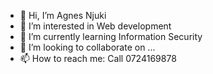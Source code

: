 - 👋 Hi, I’m Agnes Njuki
- 👀 I’m interested in Web development 
- 🌱 I’m currently learning Information Security
- 💞️ I’m looking to collaborate on ...
- 📫 How to reach me: Call 0724169878 

<!---
Gigi-Njuki/Gigi-Njuki is a ✨ special ✨ repository because its `README.md` (this file) appears on your GitHub profile.
You can click the Preview link to take a look at your changes.
--->
